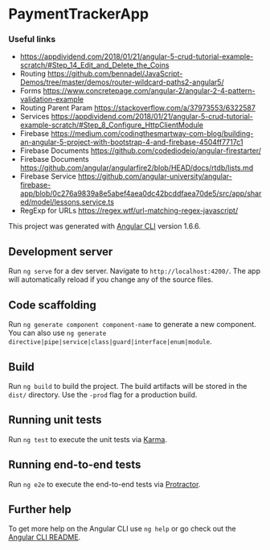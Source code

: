 # PaymentTrackerApp

### Useful links
+ https://appdividend.com/2018/01/21/angular-5-crud-tutorial-example-scratch/#Step_14_Edit_and_Delete_the_Coins
+ Routing https://github.com/bennadel/JavaScript-Demos/tree/master/demos/router-wildcard-paths2-angular5/
+ Forms https://www.concretepage.com/angular-2/angular-2-4-pattern-validation-example
+ Routing Parent Param https://stackoverflow.com/a/37973553/6322587
+ Services https://appdividend.com/2018/01/21/angular-5-crud-tutorial-example-scratch/#Step_8_Configure_HttpClientModule
+ Firebase https://medium.com/codingthesmartway-com-blog/building-an-angular-5-project-with-bootstrap-4-and-firebase-4504ff7717c1
+ Firebase Documents https://github.com/codediodeio/angular-firestarter/ 
+ Firebase Documents https://github.com/angular/angularfire2/blob/HEAD/docs/rtdb/lists.md
+ Firebase Service https://github.com/angular-university/angular-firebase-app/blob/0c276a9839a8e5abef4aea0dc42bcddfaea70de5/src/app/shared/model/lessons.service.ts
+ RegExp for URLs https://regex.wtf/url-matching-regex-javascript/

This project was generated with [Angular CLI](https://github.com/angular/angular-cli) version 1.6.6.

## Development server

Run `ng serve` for a dev server. Navigate to `http://localhost:4200/`. The app will automatically reload if you change any of the source files.

## Code scaffolding

Run `ng generate component component-name` to generate a new component. You can also use `ng generate directive|pipe|service|class|guard|interface|enum|module`.

## Build

Run `ng build` to build the project. The build artifacts will be stored in the `dist/` directory. Use the `-prod` flag for a production build.

## Running unit tests

Run `ng test` to execute the unit tests via [Karma](https://karma-runner.github.io).

## Running end-to-end tests

Run `ng e2e` to execute the end-to-end tests via [Protractor](http://www.protractortest.org/).

## Further help

To get more help on the Angular CLI use `ng help` or go check out the [Angular CLI README](https://github.com/angular/angular-cli/blob/master/README.md).

